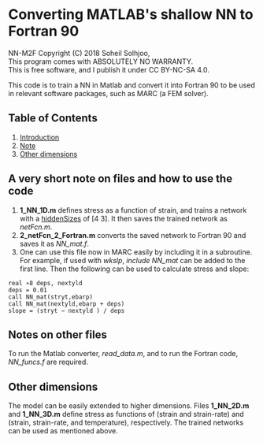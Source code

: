 # Converting MATLAB's shallow NN to Fortran 90
NN-M2F  Copyright (C) 2018  Soheil Solhjoo,  
This program comes with ABSOLUTELY NO WARRANTY.  
This is free software, and I publish it under CC BY-NC-SA 4.0.

This code is to train a NN in Matlab and convert it into Fortran 90 to be used in relevant software packages, such as MARC (a FEM solver).

## Table of Contents
1. [Introduction](#a-very-short-note-on-files-and-how-to-use-the-code)
2. [Note](#notes-on-other-files)
3. [Other dimensions](#other-dimensions)

## A very short note on files and how to use the code
1. **1_NN_1D.m** defines stress as a function of strain, and trains a network with a [hiddenSizes](https://mathworks.com/help/deeplearning/ref/feedforwardnet.html#mw_c6e1d17d-b711-42ec-81cf-1a0eb4271932) of [4 3]. It then saves the trained network as *netFcn.m*.
2. **2_netFcn_2_Fortran.m** converts the saved network to Fortran 90 and saves it as *NN_mat.f*.
3. One can use this file now in MARC easily by including it in a subroutine. For example, if used with *wkslp*, *include NN_mat* can be added to the first line. Then the following can be used to calculate stress and slope:
```
real ∗8 deps, nextyld
deps = 0.01
call NN_mat(stryt,ebarp)
call NN_mat(nextyld,ebarp + deps)
slope = (stryt − nextyld ) / deps
```
## Notes on other files
To run the Matlab converter, *read_data.m*, and to run the Fortran code, *NN_funcs.f* are required.

## Other dimensions
The model can be easily extended to higher dimensions. Files **1_NN_2D.m** and **1_NN_3D.m** define stress as functions of (strain and strain-rate) and (strain, strain-rate, and temperature), respectively. The trained networks can be used as mentioned above.
